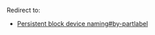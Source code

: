 Redirect to:

*   [Persistent block device naming#by-partlabel](/index.php/Persistent_block_device_naming#by-partlabel "Persistent block device naming")